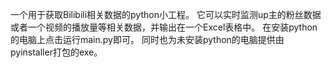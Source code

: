 一个用于获取Bilibili相关数据的python小工程。
它可以实时监测up主的粉丝数据或者一个视频的播放量等相关数据，并输出在一个Excel表格中。
在安装python的电脑上点击运行main.py即可。
同时也为未安装python的电脑提供由pyinstaller打包的exe。
